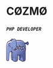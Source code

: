 # CØZMØ
<h4><i><code>PHP DEVELOPER</code></i></h4>

<img src="https://raw.githubusercontent.com/Cozmo007/Cozmo007/main/9ACECF25-F5D0-4E46-AC7E-2F4466AD01CE.webp" width="60" height="60">


